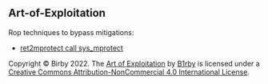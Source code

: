## Art-of-Exploitation

Rop techniques to bypass mitigations:

- [ret2mprotect call sys_mprotect](https://github.com/B1rby/Art-of-Exploitation/blob/main/rop/ret2mprotect/ret2mprotect.md)

Copyright © Birby 2022. The [Art of Exploitation](https://github.com/B1rby/Art-of-Exploitation) by [B1rby](https://github.com/B1rby) is licensed under a [Creative Commons Attribution-NonCommercial 4.0 International License](https://creativecommons.org/licenses/by-nc/4.0/).
